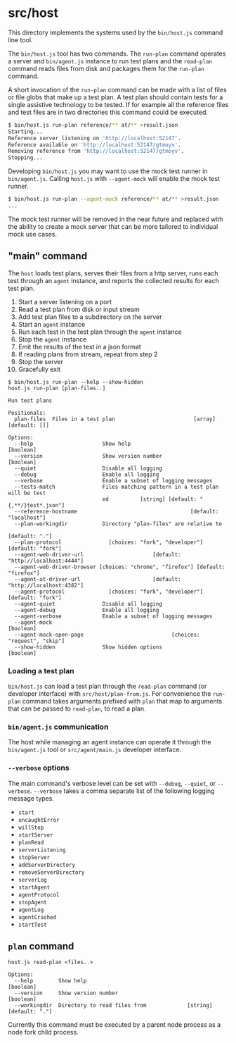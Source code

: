 # src/host

This directory implements the systems used by the `bin/host.js` command line tool.

The `bin/host.js` tool has two commands. The `run-plan` command operates a server and `bin/agent.js` instance to run test plans and the `read-plan` command reads files from disk and packages them for the `run-plan` command.

A short invocation of the `run-plan` command can be made with a list of files or file globs that make up a test plan. A test plan should contain tests for a single assistive technology to be tested. If for example all the reference files and test files are in two directories this command could be executed.

```sh
$ bin/host.js run-plan reference/** at/** >result.json
Starting...
Reference server listening on 'http://localhost:52147'.
Reference available on 'http://localhost:52147/gtmoyv'.
Removing reference from 'http://localhost:52147/gtmoyv'.
Stopping...
```

Developing `bin/host.js` you may want to use the mock test runner in `bin/agent.js`. Calling `host.js` with `--agent-mock` will enable the mock test runner.

```sh
$ bin/host.js run-plan --agent-mock reference/** at/** >result.json
...
```

The mock test runner will be removed in the near future and replaced with the ability to create a mock server that can be more tailored to individual mock use cases.

## "main" command

The `host` loads test plans, serves their files from a http server, runs each test through an `agent` instance, and reports the collected results for each test plan.

1. Start a server listening on a port
1. Read a test plan from disk or input stream
1. Add test plan files to a subdirectory on the server
1. Start an `agent` instance
1. Run each test in the test plan through the `agent` instance
1. Stop the `agent` instance
1. Emit the results of the test in a json format
1. If reading plans from stream, repeat from step 2
1. Stop the server
1. Gracefully exit

```
$ bin/host.js run-plan --help --show-hidden
host.js run-plan [plan-files..]

Run test plans

Positionals:
  plan-files  Files in a test plan                         [array] [default: []]

Options:
  --help                      Show help                                [boolean]
  --version                   Show version number                      [boolean]
  --quiet                     Disable all logging
  --debug                     Enable all logging
  --verbose                   Enable a subset of logging messages
  --tests-match               Files matching pattern in a test plan will be test
                              ed          [string] [default: "{,**/}test*.json"]
  --reference-hostname                                    [default: "localhost"]
  --plan-workingdir           Directory "plan-files" are relative to
                                                                  [default: "."]
  --plan-protocol               [choices: "fork", "developer"] [default: "fork"]
  --agent-web-driver-url                      [default: "http://localhost:4444"]
  --agent-web-driver-browser [choices: "chrome", "firefox"] [default: "firefox"]
  --agent-at-driver-url                       [default: "http://localhost:4382"]
  --agent-protocol              [choices: "fork", "developer"] [default: "fork"]
  --agent-quiet               Disable all logging
  --agent-debug               Enable all logging
  --agent-verbose             Enable a subset of logging messages
  --agent-mock                                                         [boolean]
  --agent-mock-open-page                            [choices: "request", "skip"]
  --show-hidden               Show hidden options                      [boolean]
```

### Loading a test plan

`bin/host.js` can load a test plan through the `read-plan` command (or developer
interface) with `src/host/plan-from.js`. For convenience the `run-plan` command
takes arguments prefixed with `plan` that map to arguments that can be passed to
`read-plan`, to read a plan.

### `bin/agent.js` communication

The host while managing an agent instance can operate it through the `bin/agent.js` tool or `src/agent/main.js` developer interface.

### `--verbose` options

The main command's verbose level can be set with `--debug`, `--quiet`, or `--verbose`. `--verbose` takes a comma separate list of the following logging message types.

- `start`
- `uncaughtError`
- `willStop`
- `startServer`
- `planRead`
- `serverListening`
- `stopServer`
- `addServerDirectory`
- `removeServerDirectory`
- `serverLog`
- `startAgent`
- `agentProtocol`
- `stopAgent`
- `agentLog`
- `agentCrashed`
- `startTest`

## `plan` command

```
host.js read-plan <files..>

Options:
  --help        Show help                                              [boolean]
  --version     Show version number                                    [boolean]
  --workingdir  Directory to read files from             [string] [default: "."]
```

Currently this command must be executed by a parent node process as a node fork child process.
